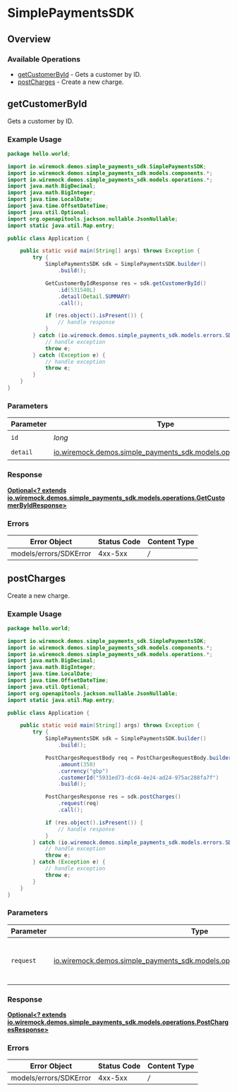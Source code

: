 # SimplePaymentsSDK


## Overview

### Available Operations

* [getCustomerById](#getcustomerbyid) - Gets a customer by ID.
* [postCharges](#postcharges) - Create a new charge.

## getCustomerById

Gets a customer by ID.

### Example Usage

```java
package hello.world;

import io.wiremock.demos.simple_payments_sdk.SimplePaymentsSDK;
import io.wiremock.demos.simple_payments_sdk.models.components.*;
import io.wiremock.demos.simple_payments_sdk.models.operations.*;
import java.math.BigDecimal;
import java.math.BigInteger;
import java.time.LocalDate;
import java.time.OffsetDateTime;
import java.util.Optional;
import org.openapitools.jackson.nullable.JsonNullable;
import static java.util.Map.entry;

public class Application {

    public static void main(String[] args) throws Exception {
        try {
            SimplePaymentsSDK sdk = SimplePaymentsSDK.builder()
                .build();

            GetCustomerByIdResponse res = sdk.getCustomerById()
                .id(531540L)
                .detail(Detail.SUMMARY)
                .call();

            if (res.object().isPresent()) {
                // handle response
            }
        } catch (io.wiremock.demos.simple_payments_sdk.models.errors.SDKError e) {
            // handle exception
            throw e;
        } catch (Exception e) {
            // handle exception
            throw e;
        }
    }
}
```

### Parameters

| Parameter                                                                                           | Type                                                                                                | Required                                                                                            | Description                                                                                         |
| --------------------------------------------------------------------------------------------------- | --------------------------------------------------------------------------------------------------- | --------------------------------------------------------------------------------------------------- | --------------------------------------------------------------------------------------------------- |
| `id`                                                                                                | *long*                                                                                              | :heavy_check_mark:                                                                                  | N/A                                                                                                 |
| `detail`                                                                                            | [io.wiremock.demos.simple_payments_sdk.models.operations.Detail](../../models/operations/Detail.md) | :heavy_check_mark:                                                                                  | N/A                                                                                                 |


### Response

**[Optional<? extends io.wiremock.demos.simple_payments_sdk.models.operations.GetCustomerByIdResponse>](../../models/operations/GetCustomerByIdResponse.md)**
### Errors

| Error Object           | Status Code            | Content Type           |
| ---------------------- | ---------------------- | ---------------------- |
| models/errors/SDKError | 4xx-5xx                | */*                    |

## postCharges

Create a new charge.

### Example Usage

```java
package hello.world;

import io.wiremock.demos.simple_payments_sdk.SimplePaymentsSDK;
import io.wiremock.demos.simple_payments_sdk.models.components.*;
import io.wiremock.demos.simple_payments_sdk.models.operations.*;
import java.math.BigDecimal;
import java.math.BigInteger;
import java.time.LocalDate;
import java.time.OffsetDateTime;
import java.util.Optional;
import org.openapitools.jackson.nullable.JsonNullable;
import static java.util.Map.entry;

public class Application {

    public static void main(String[] args) throws Exception {
        try {
            SimplePaymentsSDK sdk = SimplePaymentsSDK.builder()
                .build();

            PostChargesRequestBody req = PostChargesRequestBody.builder()
                .amount(350)
                .currency("gbp")
                .customerId("5931ed73-dcd4-4e24-ad24-975ac288fa7f")
                .build();

            PostChargesResponse res = sdk.postCharges()
                .request(req)
                .call();

            if (res.object().isPresent()) {
                // handle response
            }
        } catch (io.wiremock.demos.simple_payments_sdk.models.errors.SDKError e) {
            // handle exception
            throw e;
        } catch (Exception e) {
            // handle exception
            throw e;
        }
    }
}
```

### Parameters

| Parameter                                                                                                                           | Type                                                                                                                                | Required                                                                                                                            | Description                                                                                                                         |
| ----------------------------------------------------------------------------------------------------------------------------------- | ----------------------------------------------------------------------------------------------------------------------------------- | ----------------------------------------------------------------------------------------------------------------------------------- | ----------------------------------------------------------------------------------------------------------------------------------- |
| `request`                                                                                                                           | [io.wiremock.demos.simple_payments_sdk.models.operations.PostChargesRequestBody](../../models/operations/PostChargesRequestBody.md) | :heavy_check_mark:                                                                                                                  | The request object to use for the request.                                                                                          |


### Response

**[Optional<? extends io.wiremock.demos.simple_payments_sdk.models.operations.PostChargesResponse>](../../models/operations/PostChargesResponse.md)**
### Errors

| Error Object           | Status Code            | Content Type           |
| ---------------------- | ---------------------- | ---------------------- |
| models/errors/SDKError | 4xx-5xx                | */*                    |
